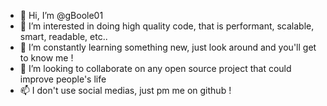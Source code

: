 - 👋 Hi, I’m @gBoole01
- 👀 I’m interested in doing high quality code, that is performant, scalable, smart, readable, etc..
- 🌱 I’m constantly learning something new, just look around and you'll get to know me !
- 💞️ I’m looking to collaborate on any open source project that could improve people's life 
- 📫 I don't use social medias, just pm me on github !
